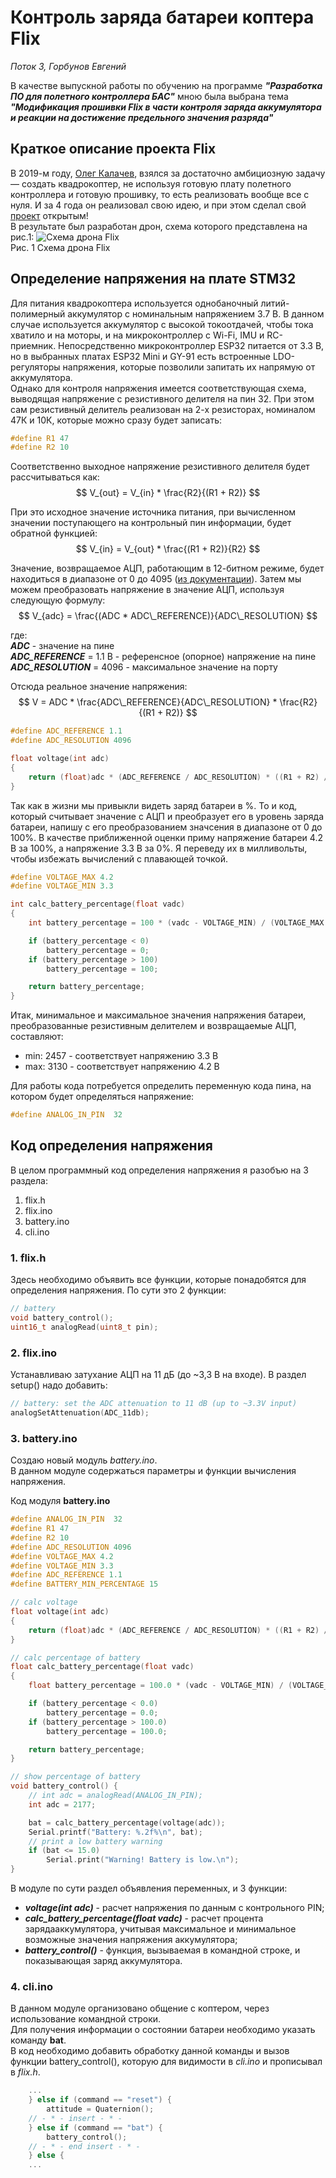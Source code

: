 # Контроль заряда батареи коптера Flix
*Поток 3, Горбунов Евгений*

В качестве выпускной работы по обучению на программе ***"Разработка ПО для полетного контроллера БАС"*** мною была выбрана тема ***"Модификация прошивки Flix в части контроля заряда аккумулятора и реакции на достижение предельного значения разряда"***  

## Краткое описание проекта Flix  
В 2019-м году, [Олег Калачев](https://habr.com/ru/users/chv/), взялся за достаточно амбициозную задачу — создать квадрокоптер, не используя готовую плату полетного контроллера и готовую прошивку, то есть реализовать вообще все с нуля. И за 4 года он реализовал свою идею, и при этом сделал свой [проект](https://github.com/okalachev/flix) открытым!  
В результате был разработан дрон, схема которого представлена на рис.1:
![Схема дрона Flix](./img/Схема%201.png "Рис. 1 Схема дрона Flix")  
Рис. 1 Схема дрона Flix  

## Определение напряжения на плате STM32  
Для питания квадрокоптера используется однобаночный литий-полимерный аккумулятор с номинальным напряжением 3.7 В. В данном случае используется аккумулятор с высокой токоотдачей, чтобы тока хватило и на моторы, и на микроконтроллер с Wi-Fi, IMU и RC-приемник. Непосредственно микроконтроллер ESP32 питается от 3.3 В, но в выбранных платах ESP32 Mini и GY-91 есть встроенные LDO-регуляторы напряжения, которые позволили запитать их напрямую от аккумулятора.  
Однако для контроля напряжения имеется соответствующая схема, выводящая напряжение с резистивного делителя на пин 32. При этом сам резистивный делитель реализован на 2-х резисторах, номиналом 47К и 10К, которые можно сразу будет записать:
```C++
#define R1 47
#define R2 10
```

Соответственно выходное напряжение резистивного делителя будет рассчитываться как:
$$ V_{out} = V_{in} * \frac{R2}{(R1 + R2)} $$

При это исходное значение источника питания, при вычисленном значении поступающего на контрольный пин информации, будет обратной функцией:
$$ V_{in} = V_{out} * \frac{(R1 + R2)}{R2} $$

Значение, возвращаемое АЦП, работающим в 12-битном режиме, будет находиться в диапазоне от 0 до 4095 ([из документации](https://demo-dijiudu.readthedocs.io/en/stable/api-reference/peripherals/adc.html#_CPPv225adc1_config_channel_atten14adc1_channel_t11adc_atten_t)). Затем мы можем преобразовать напряжение в значение АЦП, используя следующую формулу:
$$ V_{adc} = \frac{(ADC * ADC\_REFERENCE)}{ADC\_RESOLUTION} $$

где:  
***ADC*** - значение на пине  
***ADC_REFERENCE*** = 1.1 В - референсное (опорное) напряжение на пине  
***ADC_RESOLUTION*** = 4096 - максимальное значение на порту  

Отсюда реальное значение напряжения:
$$ V = ADC * \frac{ADC\_REFERENCE}{ADC\_RESOLUTION} * \frac{R2}{(R1 + R2)} $$
  
```C++
#define ADC_REFERENCE 1.1
#define ADC_RESOLUTION 4096

float voltage(int adc)
{
    return (float)adc * (ADC_REFERENCE / ADC_RESOLUTION) * ((R1 + R2) / R2);
}
```

Так как в жизни мы привыкли видеть заряд батареи в %. То и код, который считывает значение с АЦП и преобразует его в уровень заряда батареи, напишу с его преобразованием значсения в диапазоне от 0 до 100%. В качестве приближенной оценки приму напряжение батареи 4.2 В за 100%, а напряжение 3.3 В за 0%. Я переведу их в милливольты, чтобы избежать вычислений с плавающей точкой.
```C++
#define VOLTAGE_MAX 4.2
#define VOLTAGE_MIN 3.3

int calc_battery_percentage(float vadc)
{
    int battery_percentage = 100 * (vadc - VOLTAGE_MIN) / (VOLTAGE_MAX - VOLTAGE_MIN);

    if (battery_percentage < 0)
        battery_percentage = 0;
    if (battery_percentage > 100)
        battery_percentage = 100;

    return battery_percentage;
}
```

Итак, минимальное и максимальное значения напряжения батареи, преобразованные резистивным делителем и возвращаемые АЦП, составляют:
- min: 2457 - соответствует напряжению 3.3 В
- max: 3130 - соответствует напряжению 4.2 В


Для работы кода потребуется определить переменную кода пина, на котором будет определяться напряжение:
```C++
#define ANALOG_IN_PIN  32                                                   // ESP32 pin GPIO32 (ADC1_4) connected to voltage sensor
```

## Код определения напряжения  
В целом программный код определения напряжения я разобъю на 3 раздела:
1. flix.h
2. flix.ino  
3. battery.ino
4. cli.ino

### 1. flix.h
Здесь необходимо объявить все функции, которые понадобятся для определения напряжения. По сути это 2 функции:  
```C++
// battery
void battery_control();                                                     // показать процент заряда аккумулятора
uint16_t analogRead(uint8_t pin);                                           // чтение аналогово выхода из Arduino.h
```

### 2. flix.ino  
Устанавливаю затухание АЦП на 11 дБ (до ~3,3 В на входе).
В раздел setup() надо добавить:
```C++
// battery: set the ADC attenuation to 11 dB (up to ~3.3V input)
analogSetAttenuation(ADC_11db);
```

### 3. battery.ino  
Создаю новый модуль *battery.ino*.  
В данном модуле содержаться параметры и функции вычисления напряжения.

Код модуля **battery.ino**
```C++
#define ANALOG_IN_PIN  32                                                   // ESP32 pin GPIO32 (ADC1_4) connected to voltage sensor
#define R1 47                                                               // resistor values in voltage sensor (in kiloohms)
#define R2 10                                                               // resistor values in voltage sensor (in kiloohms)
#define ADC_RESOLUTION 4096                                                 // range ADC working in 12-bit mode
#define VOLTAGE_MAX 4.2                                                     // max battery voltage
#define VOLTAGE_MIN 3.3                                                     // min battery voltage
#define ADC_REFERENCE 1.1                                                   // reference voltage of ESP32
#define BATTERY_MIN_PERCENTAGE 15                                           // min battery percentage to warning

// calc voltage
float voltage(int adc)
{
    return (float)adc * (ADC_REFERENCE / ADC_RESOLUTION) * ((R1 + R2) / R2);
}

// calc percentage of battery
float calc_battery_percentage(float vadc)
{
    float battery_percentage = 100.0 * (vadc - VOLTAGE_MIN) / (VOLTAGE_MAX - VOLTAGE_MIN);

    if (battery_percentage < 0.0)
        battery_percentage = 0.0;
    if (battery_percentage > 100.0)
        battery_percentage = 100.0;

    return battery_percentage;
}

// show percentage of battery
void battery_control() {
    // int adc = analogRead(ANALOG_IN_PIN);
    int adc = 2177;

    bat = calc_battery_percentage(voltage(adc));
	Serial.printf("Battery: %.2f%\n", bat);
	// print a low battery warning
    if (bat <= 15.0)
        Serial.print("Warning! Battery is low.\n");
}
```

В модуле по сути раздел объявления переменных, и 3 функции:
- ***voltage(int adc)*** - расчет напряжения по данным с контрольного PIN;
- ***calc_battery_percentage(float vadc)*** - расчет процента зарядааккумулятора, учитывая максимальное и минимальное возможные значения напряжения аккумулятора;
- ***battery_control()*** - функция, вызываемая в командной строке, и показывающая заряд аккумулятора.

### 4. cli.ino
В данном модуле организовано общение с коптером, через использование командной строки.  
Для получения информации о состоянии батареи необходимо указать команду **bat**.  
В код необходимо добавить обработку данной команды и вызов функции battery_control(), которую для видимости в *cli.ino* и прописывал в *flix.h*.
```C++
    ...
    } else if (command == "reset") {
		attitude = Quaternion();
    // - * - insert - * -
	} else if (command == "bat") {
		battery_control();
    // - * - end insert - * -
	} else {
    ...
```